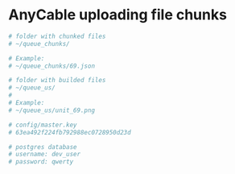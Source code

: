 # AnyCable uploading file chunks

```bash
# folder with chunked files
# ~/queue_chunks/

# Example:
# ~/queue_chunks/69.json
```

```bash
# folder with builded files
# ~/queue_us/
#
# Example:
# ~/queue_us/unit_69.png
```

```bash
# config/master.key
# 63ea492f224fb792988ec0728950d23d
```

```bash
# postgres database
# username: dev_user
# password: qwerty
```
